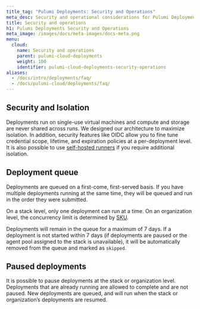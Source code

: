 ```yaml
---
title_tag: "Pulumi Deployments: Security and Operations"
meta_desc: Security and operational considerations for Pulumi Deployments including isolation, deployment queues, dependency caching, and operational details.
title: Security and operations
h1: Pulumi Deployments Security and Operations
meta_image: /images/docs/meta-images/docs-meta.png
menu:
  cloud:
    name: Security and operations
    parent: pulumi-cloud-deployments
    weight: 100
    identifier: pulumi-cloud-deployments-security-operations
aliases:
  - /docs/intro/deployments/faq/
  - /docs/pulumi-cloud/deployments/faq/
---
```


## Security and Isolation

Deployments run on single-use virtual machines and compute and storage are never shared across runs. We designed our architecture to maximize isolation. In addition, security features like OIDC allow you to fine tune credential scope, lifetime, and expiration policies at a per-deployment level. It is also possible to use [self-hosted runners](/docs/pulumi-cloud/deployments/customer-managed-agents/) if you require additional isolation.

## Deployment queue

Deployments are queued on a first-come, first-served basis. If you have multiple deployments running at the same time, they will be queued and run in the order they were submitted.

On a stack level, only one deployment can run at a time. On an organization level, the concurrency limit is determined by [SKU](/pricing/).

Deployments will remain in the queue for a maximum of 7 days. If a deployment is not started within 7 days (if deployments are paused or the agent pool assigned to the stack is unavailable), it will be automatically removed from the queue and marked as `skipped`.

## Paused deployments

It is possible to pause deployments at the stack or organization level. Deployments that are already running are allowed to complete and are not paused. New deployments are queued, and will run when the stack or organization’s deployments are resumed.
